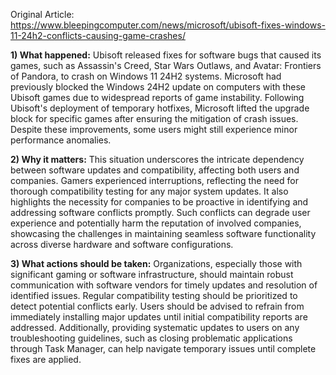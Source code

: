 Original Article: https://www.bleepingcomputer.com/news/microsoft/ubisoft-fixes-windows-11-24h2-conflicts-causing-game-crashes/

**1) What happened:** Ubisoft released fixes for software bugs that caused its games, such as Assassin's Creed, Star Wars Outlaws, and Avatar: Frontiers of Pandora, to crash on Windows 11 24H2 systems. Microsoft had previously blocked the Windows 24H2 update on computers with these Ubisoft games due to widespread reports of game instability. Following Ubisoft's deployment of temporary hotfixes, Microsoft lifted the upgrade block for specific games after ensuring the mitigation of crash issues. Despite these improvements, some users might still experience minor performance anomalies.

**2) Why it matters:** This situation underscores the intricate dependency between software updates and compatibility, affecting both users and companies. Gamers experienced interruptions, reflecting the need for thorough compatibility testing for any major system updates. It also highlights the necessity for companies to be proactive in identifying and addressing software conflicts promptly. Such conflicts can degrade user experience and potentially harm the reputation of involved companies, showcasing the challenges in maintaining seamless software functionality across diverse hardware and software configurations.

**3) What actions should be taken:** Organizations, especially those with significant gaming or software infrastructure, should maintain robust communication with software vendors for timely updates and resolution of identified issues. Regular compatibility testing should be prioritized to detect potential conflicts early. Users should be advised to refrain from immediately installing major updates until initial compatibility reports are addressed. Additionally, providing systematic updates to users on any troubleshooting guidelines, such as closing problematic applications through Task Manager, can help navigate temporary issues until complete fixes are applied.